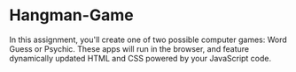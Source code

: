 # Hangman-Game
In this assignment, you'll create one of two possible computer games: Word Guess or Psychic. These apps will run in the browser, and feature dynamically updated HTML and CSS powered by your JavaScript code.
